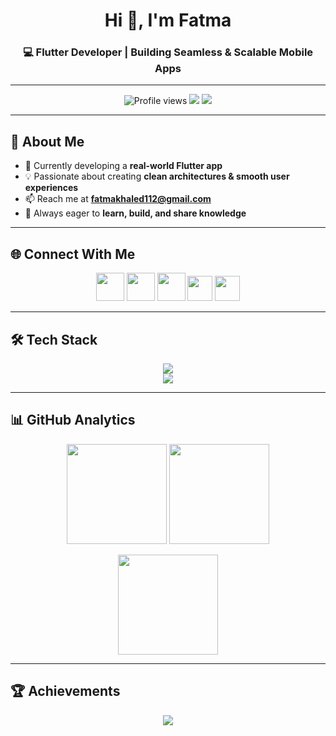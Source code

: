 <h1 align="center">Hi 👋, I'm Fatma</h1>
<h3 align="center">💻 Flutter Developer | Building Seamless & Scalable Mobile Apps</h3>

---

<p align="center">
  <img src="https://komarev.com/ghpvc/?username=fatma-kabil&label=Profile%20views&color=0e75b6&style=flat" alt="Profile views" />
  <img src="https://img.shields.io/badge/Role-Flutter%20Developer-blue" />
  <img src="https://img.shields.io/badge/Currently-Working%20on%20Real%20App%20(Payment%20Integration)-brightgreen" />
</p>

---

## 🚀 About Me  
- 🌱 Currently developing a **real-world Flutter app**  
- 💡 Passionate about creating **clean architectures & smooth user experiences**  
- 📫 Reach me at **fatmakhaled112@gmail.com**  
- 🎯 Always eager to **learn, build, and share knowledge**  

---

## 🌐 Connect With Me  
<p align="center">
  <a href="https://linkedin.com/in/fatma-khaled-" target="_blank"><img src="https://skillicons.dev/icons?i=linkedin" height="45"/></a>
  <a href="https://www.facebook.com/profile.php?id=100044380416484" target="_blank"><img src="https://skillicons.dev/icons?i=facebook" height="45"/></a>
  <a href="https://instagram.com/fatma.khaled_0" target="_blank"><img src="https://skillicons.dev/icons?i=instagram" height="45"/></a>
  <a href="https://www.hackerrank.com/profile/fatmakhaled112" target="_blank"><img src="https://cdn.jsdelivr.net/gh/devicons/devicon/icons/hackerrank/hackerrank-plain.svg" height="40"/></a>
  <a href="https://codeforces.com/profile/fatma_khaled" target="_blank"><img src="https://cdn.jsdelivr.net/gh/devicons/devicon/icons/codeforces/codeforces-plain.svg" height="40"/></a>
</p>

---

## 🛠️ Tech Stack  
<p align="center">
  <img src="https://skillicons.dev/icons?i=dart,flutter,firebase,java,python,cpp,js,html,css,git,linux" /><br/>
  <img src="https://skillicons.dev/icons?i=arduino,tensorflow,pandas,xd" />
</p>

---

## 📊 GitHub Analytics  
<p align="center">
  <img src="https://github-readme-stats.vercel.app/api?username=fatma-kabil&show_icons=true&theme=tokyonight" height="160"/>
  <img src="https://github-readme-stats.vercel.app/api/top-langs/?username=fatma-kabil&layout=compact&theme=tokyonight" height="160"/>
</p>

<p align="center">
  <img src="https://github-readme-streak-stats.herokuapp.com/?user=fatma-kabil&theme=tokyonight" height="160"/>
</p>

---

## 🏆 Achievements  
<p align="center">
  <img src="https://github-profile-trophy.vercel.app/?username=fatma-kabil&theme=algolia&margin-w=10&margin-h=10&row=1&column=6" />
</p>
